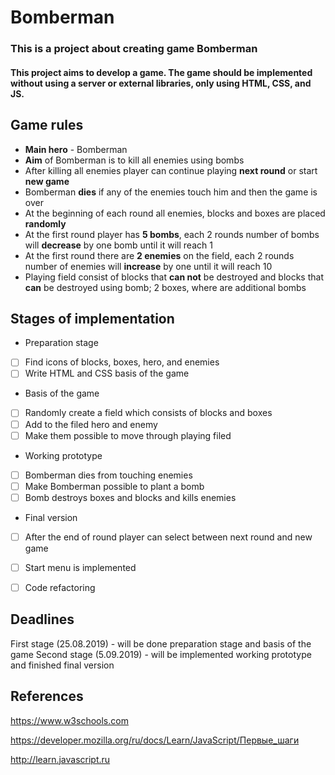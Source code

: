 # Bomberman

### This is a project about creating game Bomberman

#### This project aims to develop a game. The game should be implemented without using a server or external libraries, only using HTML, CSS, and JS.

## Game rules

* **Main hero** - Bomberman
* **Aim** of Bomberman is to kill all enemies using bombs
* After killing all enemies player can continue playing **next round** or start **new game**
* Bomberman **dies** if any of the enemies touch him and then the game is over
* At the beginning of each round all enemies, blocks and boxes are placed **randomly**
* At the first round player has **5 bombs**, each 2 rounds number of bombs will **decrease** by one bomb until it will reach 1
* At the first round there are **2 enemies** on the field, each 2 rounds number of enemies will **increase** by one until it will reach 10
* Playing field consist of blocks that **can not** be destroyed and blocks that **can** be destroyed using bomb; 2 boxes, where are additional bombs


## Stages of implementation

* Preparation stage
- [ ] Find icons of blocks, boxes, hero, and enemies
- [ ] Write HTML and CSS basis of the game

* Basis of the game
- [ ] Randomly create a field which consists of blocks and boxes
- [ ] Add to the filed hero and enemy
- [ ] Make them possible to move through playing filed

* Working prototype
- [ ] Bomberman dies from touching enemies
- [ ] Make Bomberman possible to plant a bomb
- [ ] Bomb destroys boxes and blocks and kills enemies

* Final version
- [ ] After the end of round player can select between next round and new game
- [ ] Start menu is implemented
- [ ] Code refactoring


## Deadlines
First stage (25.08.2019) - will be done preparation stage and basis of the game
Second stage (5.09.2019) - will be implemented working prototype and finished final version

## References
https://www.w3schools.com

https://developer.mozilla.org/ru/docs/Learn/JavaScript/Первые_шаги

http://learn.javascript.ru
